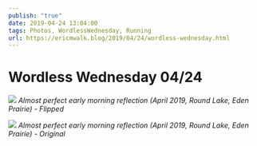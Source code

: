 ```yaml
---
publish: "true"
date: 2019-04-24 13:04:00
tags: Photos, WordlessWednesday, Running
url: https://ericmwalk.blog/2019/04/24/wordless-wednesday.html
---
```


# Wordless Wednesday 04/24

![](https://ericmwalk.blog/uploads/2021/27faff7cc6.jpg)
*Almost perfect early morning reflection (April 2019, Round Lake, Eden Prairie) - Flipped*

![](https://ericmwalk.blog/uploads/2021/75612950b5.jpg) *Almost perfect early morning reflection (April 2019, Round Lake, Eden Prairie) - Original*
